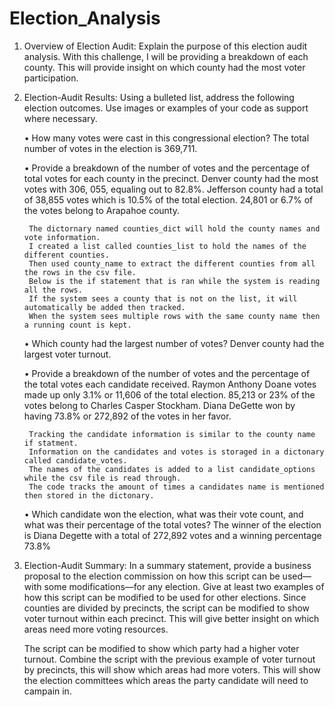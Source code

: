 # Election_Analysis

1. Overview of Election Audit: Explain the purpose of this election audit analysis.
	With this challenge, I will be providing a breakdown of each county. 
	This will provide insight on which county had the most voter participation.   

2. Election-Audit Results: 
Using a bulleted list, address the following election outcomes. 
Use images or examples of your code as support where necessary.

	• How many votes were cast in this congressional election?
		The total number of votes in the election is 369,711. 
		

	• Provide a breakdown of the number of votes and 
	  the percentage of total votes for each county in the precinct.
		Denver county had the most votes with 306, 055, equaling out to 82.8%. 
		Jefferson county had a total of 38,855 votes which is 10.5% of the total election. 
		24,801 or 6.7% of the votes belong to Arapahoe county.  
		
		The dictornary named counties_dict will hold the county names and vote information. 
		I created a list called counties_list to hold the names of the different counties.
		Then used county_name to extract the different counties from all the rows in the csv file.
		Below is the if statement that is ran while the system is reading all the rows. 
		If the system sees a county that is not on the list, it will automatically be added then tracked. 
		When the system sees multiple rows with the same county name then a running count is kept. 
		
		
	• Which county had the largest number of votes?
		Denver county had the largest voter turnout. 

	• Provide a breakdown of the number of votes and 
	  the percentage of the total votes each candidate received.
		Raymon Anthony Doane votes made up only 3.1% or 11,606 of the total election.
		85,213 or 23% of the votes belong to Charles Casper Stockham. 
		Diana DeGette won by having 73.8% or 272,892 of the votes in her favor. 

		Tracking the candidate information is similar to the county name if statment. 
		Information on the candidates and votes is storaged in a dictonary called candidate_votes. 
		The names of the candidates is added to a list candidate_options while the csv file is read through.
		The code tracks the amount of times a candidates name is mentioned then stored in the dictonary. 
		

	• Which candidate won the election, what was their vote count, 
	  and what was their percentage of the total votes?
		The winner of the election is Diana Degette with a total of 272,892 votes and a winning percentage 73.8%


3. Election-Audit Summary: In a summary statement, provide a business proposal to 
   the election commission on how this script can be used—with some modifications—for any election. 
   Give at least two examples of how this script can be modified to be used for other elections.
	Since counties are divided by precincts, the script can be modified to 
	show voter turnout within each precinct. This will give better insight on which areas 
	need more voting resources.  
	
	The script can be modified to show which party had a higher voter turnout. 
	Combine the script with the previous example of voter turnout by precincts, 
	this will show which areas had more voters. This will show the election committees
	which areas the party candidate will need to campain in. 